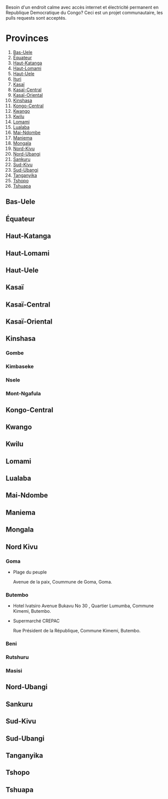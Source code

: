 Besoin d'un endroit calme avec accès internet et électricité permanent en Republique Democratique du Congo? Ceci est un projet communautaire, les pulls requests sont acceptés.

# Provinces

1. [Bas-Uele](#bas-uele)
2. [Équateur ](#équateur)
3. [Haut-Katanga](#haut-katanga)
4. [Haut-Lomami](#haut-lomami)
5. [Haut-Uele](#haut-uele)
6. [Ituri](#ituri)
7. [Kasaï](#kasaï)
8. [Kasaï-Central](#kasaï-central)
9. [Kasaï-Oriental](#kasaï-oriental)
10. [Kinshasa](#kinshasa)
11. [Kongo-Central](#kongo-central)
12. [Kwango](#kwango)
13. [Kwilu](#kwilu)
14. [Lomami](#lomami)
15. [Lualaba](#lualaba)
16. [Mai-Ndombe](#mai-ndombe)
17. [Maniema](#maniema)
18. [Mongala](#mongala)
19. [Nord-Kivu](#nord-kivu)
20. [ Nord-Ubangi](#nord-ubangi)
21. [Sankuru](#sankuru)
22. [Sud-Kivu](#sud-kivu)
23. [Sud-Ubangi](#sud-ubangi)
24. [Tanganyika](#tanganyika)
25. [Tshopo](#tshopo)
26. [Tshuapa](#tshuapa)

## Bas-Uele
## Équateur 
## Haut-Katanga
## Haut-Lomami
## Haut-Uele
## Kasaï
## Kasaï-Central
## Kasaï-Oriental
## Kinshasa

### Gombe

### Kimbaseke

### Nsele

### Mont-Ngafula

## Kongo-Central
## Kwango
## Kwilu
## Lomami
## Lualaba
## Mai-Ndombe
## Maniema
## Mongala

## Nord Kivu

### Goma

- Plage du peuple

  Avenue de la paix, Coummune de Goma, Goma.

### Butembo

- Hotel Ivatsiro
  Avenue Bukavu No 30 , Quartier Lumumba, Commune Kimemi, Butembo.

- Supermarché CREPAC

  Rue Président de la République, Commune Kimemi, Butembo.

### Beni

### Rutshuru

### Masisi

## Nord-Ubangi
## Sankuru
## Sud-Kivu
## Sud-Ubangi
## Tanganyika
## Tshopo
## Tshuapa




​    

